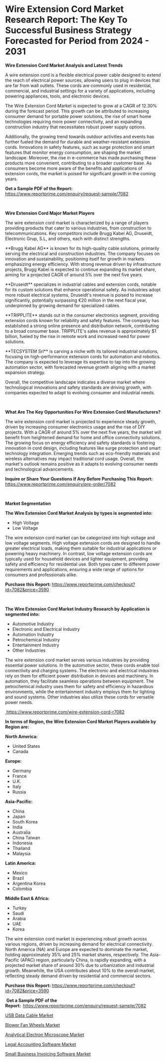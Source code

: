 <p><h1>Wire Extension Cord Market Research Report: The Key To Successful Business Strategy Forecasted for Period from 2024 - 2031</h1></p><p><strong>Wire Extension Cord Market Analysis and Latest Trends</strong></p>
<p><p>A wire extension cord is a flexible electrical power cable designed to extend the reach of electrical power sources, allowing users to plug in devices that are far from wall outlets. These cords are commonly used in residential, commercial, and industrial settings for a variety of applications, including powering appliances, tools, and electronic devices.</p><p>The Wire Extension Cord Market is expected to grow at a CAGR of 12.30% during the forecast period. This growth can be attributed to increasing consumer demand for portable power solutions, the rise of smart home technologies requiring more power connectivity, and an expanding construction industry that necessitates robust power supply options. </p><p>Additionally, the growing trend towards outdoor activities and events has further fueled the demand for durable and weather-resistant extension cords. Innovations in safety features, such as surge protection and smart features that monitor energy consumption, are shaping the market landscape. Moreover, the rise in e-commerce has made purchasing these products more convenient, contributing to a broader customer base. As consumers become more aware of the benefits and applications of extension cords, the market is poised for significant growth in the coming years.</p></p>
<p><strong>Get a Sample PDF of the Report:&nbsp;</strong> <a href="https://www.reportprime.com/enquiry/request-sample/7082">https://www.reportprime.com/enquiry/request-sample/7082</a></p>
<p>&nbsp;</p>
<p><strong>Wire Extension Cord Major Market Players</strong></p>
<p><p>The wire extension cord market is characterized by a range of players providing products that cater to various industries, from construction to telecommunications. Key competitors include Brugg Kabel AG, Druseidt, Electronic Grup, S.L, and others, each with distinct strengths.</p><p>**Brugg Kabel AG** is known for its high-quality cable solutions, primarily serving the electrical and construction industries. The company focuses on innovation and sustainability, positioning itself for growth in markets emphasizing energy efficiency. With strong revenue driven by infrastructure projects, Brugg Kabel is expected to continue expanding its market share, aiming for a projected CAGR of around 5% over the next five years.</p><p>**Druseidt** specializes in industrial cables and extension cords, notable for its custom solutions that enhance operational safety. As industries adopt more robust electrical systems, Druseidt's revenue is poised to increase significantly, potentially surpassing €20 million in the next fiscal year, underpinned by growing demand for specialized cables.</p><p>**TRIPPLITE** stands out in the consumer electronics segment, providing extension cords known for reliability and safety features. The company has established a strong online presence and distribution network, contributing to a broad consumer base. TRIPPLITE's sales revenue is approximately $1 billion, fueled by the rise in remote work and increased need for power solutions.</p><p>**TECSYSTEM Srl** is carving a niche with its tailored industrial solutions, focusing on high-performance extension cords for automation and robotics. The company is expected to leverage its expertise to tap into the growing automation sector, with forecasted revenue growth aligning with a market expansion strategy.</p><p>Overall, the competitive landscape indicates a diverse market where technological innovations and safety standards are driving growth, with companies expected to adapt to evolving consumer and industrial needs.</p></p>
<p>&nbsp;</p>
<p><strong>What Are The Key Opportunities For Wire Extension Cord Manufacturers?</strong></p>
<p><p>The wire extension cord market is projected to experience steady growth, driven by increasing consumer electronics usage and the rise of DIY projects. With a CAGR of around 5% over the next five years, the market will benefit from heightened demand for home and office connectivity solutions. The growing focus on energy efficiency and safety standards is fostering innovation in cord design, including features like surge protection and smart technology integration. Emerging trends such as eco-friendly materials and wireless alternatives may impact traditional cord usage. Overall, the market's outlook remains positive as it adapts to evolving consumer needs and technological advancements.</p></p>
<p><strong>Inquire or Share Your Questions If Any Before Purchasing This Report:</strong> <a href="https://www.reportprime.com/enquiry/pre-order/7082">https://www.reportprime.com/enquiry/pre-order/7082</a></p>
<p>&nbsp;</p>
<p><strong>Market Segmentation</strong></p>
<p><strong>The Wire Extension Cord Market Analysis by types is segmented into:</strong></p>
<p><ul><li>High Voltage</li><li>Low Voltage</li></ul></p>
<p><p>The wire extension cord market can be categorized into high voltage and low voltage segments. High voltage extension cords are designed to handle greater electrical loads, making them suitable for industrial applications or powering heavy machinery. In contrast, low voltage extension cords are typically used for household devices and lighter equipment, providing safety and efficiency for residential use. Both types cater to different power requirements and applications, ensuring a wide range of options for consumers and professionals alike.</p></p>
<p><strong>Purchase this Report:&nbsp;</strong><a href="https://www.reportprime.com/checkout?id=7082&price=3590">https://www.reportprime.com/checkout?id=7082&price=3590</a></p>
<p>&nbsp;</p>
<p><strong>The Wire Extension Cord Market Industry Research by Application is segmented into:</strong></p>
<p><ul><li>Automotive Industry</li><li>Electronic and Electrical Industry</li><li>Automation Industry</li><li>Petrochemical Industry</li><li>Entertainment Industry</li><li>Other Industries</li></ul></p>
<p><p>The wire extension cord market serves various industries by providing essential power solutions. In the automotive sector, these cords enable tool connectivity and charging systems. The electronic and electrical industries rely on them for efficient power distribution in devices and machinery. In automation, they facilitate seamless operations between equipment. The petrochemical industry uses them for safety and efficiency in hazardous environments, while the entertainment industry employs them for lighting and sound systems. Other industries also utilize these cords for versatile power needs.</p></p>
<p><a href="https://www.reportprime.com/wire-extension-cord-r7082">&nbsp;https://www.reportprime.com/wire-extension-cord-r7082</a></p>
<p><strong>In terms of Region, the Wire Extension Cord Market Players available by Region are:</strong></p>
<p>
    <p> <strong> North America: </strong>
        <ul>
            <li>United States</li>
            <li>Canada</li>
        </ul>
        </p> 
    <p> <strong> Europe: </strong>
        <ul>
            <li>Germany</li>
            <li>France</li>
            <li>U.K.</li>
            <li>Italy</li>
            <li>Russia</li>
        </ul>
        </p> 
    <p> <strong> Asia-Pacific: </strong>
        <ul>
            <li>China</li>
            <li>Japan</li>
            <li>South Korea</li>
            <li>India</li>
            <li>Australia</li>
            <li>China Taiwan</li>
            <li>Indonesia</li>
            <li>Thailand</li>
            <li>Malaysia</li>
        </ul>
        </p> 
    <p> <strong> Latin America: </strong>
        <ul>
            <li>Mexico</li>
            <li>Brazil</li>
            <li>Argentina Korea</li>
            <li>Colombia</li>
        </ul>
        </p> 
    <p> <strong> Middle East & Africa: </strong>
        <ul>
            <li>Turkey</li>
            <li>Saudi</li>
            <li>Arabia</li>
            <li>UAE</li>
            <li>Korea</li>
        </ul>
    </p>
    </p>
<p><p>The wire extension cord market is experiencing robust growth across various regions, driven by increasing demand for electrical connectivity. North America (NA) and Europe are expected to dominate the market, holding approximately 35% and 25% market shares, respectively. The Asia-Pacific (APAC) region, particularly China, is rapidly expanding, with a projected market share of around 30% due to urbanization and industrial growth. Meanwhile, the USA contributes about 10% to the overall market, reflecting steady demand driven by residential and commercial sectors.</p></p>
<p><strong>Purchase this Report: </strong><a href="https://www.reportprime.com/checkout?id=7082&price=3590">https://www.reportprime.com/checkout?id=7082&price=3590</a></p>
<p>&nbsp;<strong>Get a Sample PDF of the Report:&nbsp;&nbsp;</strong><a href="https://www.reportprime.com/enquiry/request-sample/7082">https://www.reportprime.com/enquiry/request-sample/7082</a></p>
<p><strong></strong></p>
<p><p><a href="https://github.com/BryceTownsendr/Market-Research-Report-List-6/blob/main/usb-data-cable-market.md">USB Data Cable Market</a></p><p><a href="https://medium.com/@philipwolf61/blower-fan-wheels-market-strategic-insights-product-evolution-and-market-segmentation-in-the-7e5c997da925">Blower Fan Wheels Market</a></p><p><a href="https://medium.com/@philipwolf61/global-analytical-electron-microscope-market-opportunities-and-forecast-for-period-from-2024-to-0f3926bb4c57">Analytical Electron Microscope Market</a></p><p><a href="https://www.linkedin.com/pulse/insights-legal-accounting-software-market-size-which-expanding-udc1e?trackingId=r8W4ZCl5TGi3VEPqt%2FWmzQ%3D%3D">Legal Accounting Software Market</a></p><p><a href="https://www.linkedin.com/pulse/global-perspectives-small-business-invoicing-software-market-colzc?trackingId=n3A04uEKQNqMKOabCiUMqw%3D%3D">Small Business Invoicing Software Market</a></p></p>